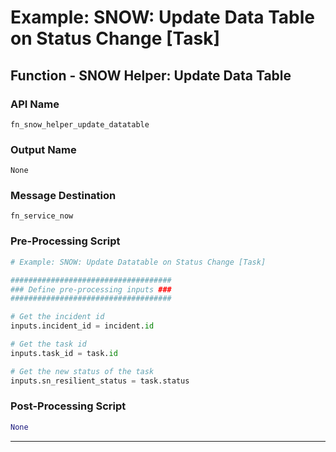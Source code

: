 <!--
    DO NOT MANUALLY EDIT THIS FILE
    THIS FILE IS AUTOMATICALLY GENERATED WITH resilient-circuits codegen
-->

# Example: SNOW: Update Data Table on Status Change [Task]

## Function - SNOW Helper: Update Data Table

### API Name
`fn_snow_helper_update_datatable`

### Output Name
`None`

### Message Destination
`fn_service_now`

### Pre-Processing Script
```python
# Example: SNOW: Update Datatable on Status Change [Task]

####################################
### Define pre-processing inputs ###
####################################

# Get the incident id
inputs.incident_id = incident.id

# Get the task id
inputs.task_id = task.id

# Get the new status of the task
inputs.sn_resilient_status = task.status
```

### Post-Processing Script
```python
None
```

---

